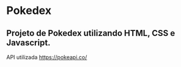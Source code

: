 # Pokedex
Projeto de Pokedex utilizando HTML, CSS e Javascript.
-
API utilizada https://pokeapi.co/
